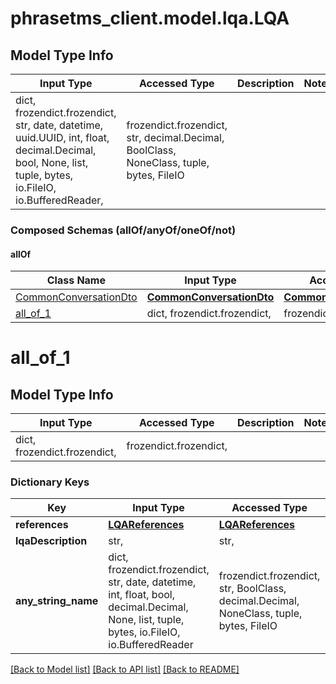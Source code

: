 # phrasetms_client.model.lqa.LQA

## Model Type Info

| Input Type                                                                                                                                              | Accessed Type                                                                           | Description | Notes |
| ------------------------------------------------------------------------------------------------------------------------------------------------------- | --------------------------------------------------------------------------------------- | ----------- | ----- |
| dict, frozendict.frozendict, str, date, datetime, uuid.UUID, int, float, decimal.Decimal, bool, None, list, tuple, bytes, io.FileIO, io.BufferedReader, | frozendict.frozendict, str, decimal.Decimal, BoolClass, NoneClass, tuple, bytes, FileIO |             |

### Composed Schemas (allOf/anyOf/oneOf/not)

#### allOf

| Class Name                                        | Input Type                                            | Accessed Type                                         | Description | Notes |
| ------------------------------------------------- | ----------------------------------------------------- | ----------------------------------------------------- | ----------- | ----- |
| [CommonConversationDto](CommonConversationDto.md) | [**CommonConversationDto**](CommonConversationDto.md) | [**CommonConversationDto**](CommonConversationDto.md) |             |
| [all_of_1](#all_of_1)                             | dict, frozendict.frozendict,                          | frozendict.frozendict,                                |             |

# all_of_1

## Model Type Info

| Input Type                   | Accessed Type          | Description | Notes |
| ---------------------------- | ---------------------- | ----------- | ----- |
| dict, frozendict.frozendict, | frozendict.frozendict, |             |

### Dictionary Keys

| Key                 | Input Type                                                                                                                                  | Accessed Type                                                                           | Description                                                        | Notes      |
| ------------------- | ------------------------------------------------------------------------------------------------------------------------------------------- | --------------------------------------------------------------------------------------- | ------------------------------------------------------------------ | ---------- |
| **references**      | [**LQAReferences**](LQAReferences.md)                                                                                                       | [**LQAReferences**](LQAReferences.md)                                                   |                                                                    | [optional] |
| **lqaDescription**  | str,                                                                                                                                        | str,                                                                                    |                                                                    | [optional] |
| **any_string_name** | dict, frozendict.frozendict, str, date, datetime, int, float, bool, decimal.Decimal, None, list, tuple, bytes, io.FileIO, io.BufferedReader | frozendict.frozendict, str, BoolClass, decimal.Decimal, NoneClass, tuple, bytes, FileIO | any string name can be used but the value must be the correct type | [optional] |

[[Back to Model list]](../../README.md#documentation-for-models) [[Back to API list]](../../README.md#documentation-for-api-endpoints) [[Back to README]](../../README.md)
